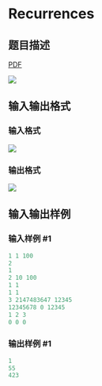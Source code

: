 # Recurrences

## 题目描述

[problemUrl]: https://uva.onlinejudge.org/index.php?option=com_onlinejudge&Itemid=8&category=20&page=show_problem&problem=1811

[PDF](https://uva.onlinejudge.org/external/108/p10870.pdf)

![](https://cdn.luogu.com.cn/upload/vjudge_pic/UVA10870/5405d742c06b45afa851d27f140097ed6263b1de.png)

## 输入输出格式

### 输入格式

![](https://cdn.luogu.com.cn/upload/vjudge_pic/UVA10870/012accd9f84f28f1601010d0df969460e2fa19a4.png)

### 输出格式

![](https://cdn.luogu.com.cn/upload/vjudge_pic/UVA10870/07d96198968dad05414df2a967727d6db9563023.png)

## 输入输出样例

### 输入样例 #1

```cpp
1 1 100
2
1
2 10 100
1 1
1 1
3 2147483647 12345
12345678 0 12345
1 2 3
0 0 0
```


### 输出样例 #1

```cpp
1
55
423
```


